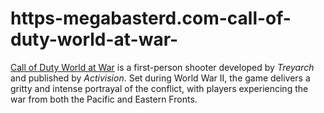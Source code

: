 # https-megabasterd.com-call-of-duty-world-at-war-
[Call of Duty World at War](https://megabasterd.com/call-of-duty-world-at-war/) is a first-person shooter developed by *Treyarch* and published by *Activision*. Set during World War II, the game delivers a gritty and intense portrayal of the conflict, with players experiencing the war from both the Pacific and Eastern Fronts.
